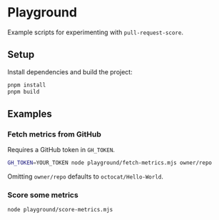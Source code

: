 # Playground

Example scripts for experimenting with `pull-request-score`.

## Setup

Install dependencies and build the project:

```bash
pnpm install
pnpm build
```

## Examples

### Fetch metrics from GitHub

Requires a GitHub token in `GH_TOKEN`.

```bash
GH_TOKEN=YOUR_TOKEN node playground/fetch-metrics.mjs owner/repo
```

Omitting `owner/repo` defaults to `octocat/Hello-World`.

### Score some metrics

```bash
node playground/score-metrics.mjs
```
